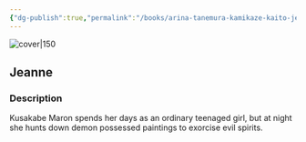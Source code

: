 ```yaml
---
{"dg-publish":true,"permalink":"/books/arina-tanemura-kamikaze-kaito-jeanne-vol-2/","title":"\"Jeanne\"","tags":["Fantasy","manga"]}
---
```




![cover|150](http://books.google.com/books/content?id=es_OPAAACAAJ&printsec=frontcover&img=1&zoom=1&source=gbs_api)

## Jeanne

### Description

Kusakabe Maron spends her days as an ordinary teenaged girl, but at night she hunts down demon possessed paintings to exorcise evil spirits.
```